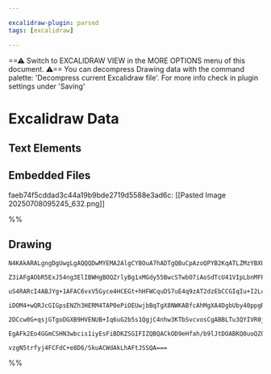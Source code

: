 ```yaml
---

excalidraw-plugin: parsed
tags: [excalidraw]

---
```

==⚠  Switch to EXCALIDRAW VIEW in the MORE OPTIONS menu of this document. ⚠== You can decompress Drawing data with the command palette: 'Decompress current Excalidraw file'. For more info check in plugin settings under 'Saving'


# Excalidraw Data

## Text Elements
## Embedded Files
faeb74f5cddad3c44a19b9bde2719d5588e3ad6c: [[Pasted Image 20250708095245_632.png]]

%%
## Drawing
```compressed-json
N4KAkARALgngDgUwgLgAQQQDwMYEMA2AlgCYBOuA7hADTgQBuCpAzoQPYB2KqATLZMzYBXUtiRoIACyhQ4zZAHoFAc0JRJQgEYA6bGwC2CgF7N6hbEcK4OCtptbErHALRY8RMpWdx8Q1TdIEfARcZgRmBShcZQUebQBGAGZtAAYaOiCEfQQOKGZuAG1wMFAwMogSbghcADZ6XE0ARUxmCgAZAAl9AC1sABVGgHY2+jgAMXSyyFhEKsJ9aKR+csxu

Z3iAFgAObR5ExJ54ng3ElIBWHgBOQZrlyBg1xMGdy55BwcSTwbO7iAoSdTcU41VIpLbnMFPGo8PjFSCSBCEZTSbg1LYg6FPZ5bRLxLYbC6/azKYLcFK/ZhQUhsADWCAAwmx8GxSFUqdZmHBcIFcpNyppcNgacpqUIOMRGczWRJ2RxOdyclA+ZAAGaEfD4ADKsFJEkEHmVEEp1LpAHUAZJuLCpkaqbSENqYLr0PrKr9RciOOF8mh4r82FzsGoHr6U

uS4RARcI4ABJYg+1AFAC6vxV5Gyce4HCEGt+hHFWCquDS7uE4q9zAT2dzEbCCGIqIu+I2Lcuv0YLHYXDQPC2W3bTFYnAAcpwxNx4mckjVEmcajO88wACKZKD17gqghhX6aMvEACiwWyuSrOfwvyEcGIuDXDd933il3RiRqc/ig1+RA4NKzZ8/bCFdc0CpIQEApKIoCEBMIEQcV82UQ01WCTMJE3BBNEGDYVTObBiGvYhEmwFtcEfTRLk0YgEDeR9

iDOM4+wQRJcGIGpsENZh3HERM4TAP0ePiOEUwjbBqTgX8NWKABfcAhMgXA4DgbUby40ppgRbIqiIZElWWBhCAQCgACFBWFUVxUlFkqgAYhVWy7L5CBsBEHkoBjNd9G1E0GSZSyJCs+IEACgKHKc0gXLcrJjKFKMxQlHzpXQWV5RckLnMVCL9DGdUtR1LijSZN1ikctLcgyzz7XNYhAR7XTQvC9zyrpR1nXyg1apK1z3IAJWET1vQndqwvS9yAHlA

2DCcw0G+qsjGTgoDGXB9HVENUB+Iq6uG2b5s1QgjC4nhw3KTbSvcvosCgABBLTu3QYIVR0jaOrKqJSCusK2AoBFmPE88nqG06sn3cVLo+r6QjvdBuWpKhpq2/RQZhvp4DysyG10jjqQ1AANbgCTiS5LhOM4NmOcENhqNsisxpl8AATTx/Fdh4M5BjBMNniOdbyiMNgDG4VTIHqXwuIEspJLhwH9B62KK2gtGHJFEhdv2q0jsgJXiG1BAxLQbmNdI

EgAFk2Eo4GGmCSHN3wbcis1iyEsFiBDKZSGIFIZQBQACkOD9eHfah/b9lJtDOABKQ0uoQZQc25KoPe9vZyV4U5A6TwOQ/DiApMlqBGoQMaoC7U8a3KNMloQKOC0NjgELQJ2cgtoDUBAsDhKIXWW9IUDfg4CvuFb/0hCgL8uNbnOirsAArBBsDyTU+7gE2zb7zRLY3Lc2/KQUi8YPo+fwAWIxmPKwmCOeu0NJzKQMZHZjQas/ptZlAKtzfU2pDzMg

vzgN5trfyj4FCFdC+e8D6/SkuACWdAkLhAFtJSSQA===
```
%%